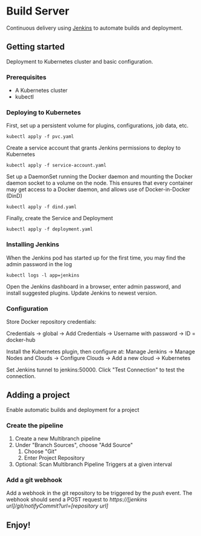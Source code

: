 # Build Server

Continuous delivery using [Jenkins](https://jenkins.io/) to automate builds and deployment.

## Getting started

Deployment to Kubernetes cluster and basic configuration.

### Prerequisites

* A Kubernetes cluster
* kubectl

### Deploying to Kubernetes

First, set up a persistent volume for plugins, configurations, job data, etc.
```
kubectl apply -f pvc.yaml
```

Create a service account that grants Jenkins permissions to deploy to Kubernetes
```
kubectl apply -f service-account.yaml
```

Set up a DaemonSet running the Docker daemon and mounting the Docker daemon socket to a volume on the node. This ensures that every container may get access to a Docker daemon, and allows use of Docker-in-Docker (DinD)
```
kubectl apply -f dind.yaml
```

Finally, create the Service and Deployment
```
kubectl apply -f deployment.yaml
```

### Installing Jenkins

When the Jenkins pod has started up for the first time, you may find the admin password in the log
```
kubectl logs -l app=jenkins
```

Open the Jenkins dashboard in a browser, enter admin password, and install suggested plugins. Update Jenkins to newest version.

### Configuration

Store Docker repository credentials:

Credentials -> global -> Add Credentials -> Username with password -> ID = docker-hub

Install the Kubernetes plugin, then configure at:
Manage Jenkins -> Manage Nodes and Clouds -> Configure Clouds -> Add a new cloud -> Kubernetes

Set Jenkins tunnel to jenkins:50000.
Click "Test Connection" to test the connection.


## Adding a project
Enable automatic builds and deployment for a project

### Create the pipeline
1. Create a new Multibranch pipeline
2. Under "Branch Sources", choose "Add Source"
    1. Choose "Git"
    2. Enter Project Repository 
3. Optional: Scan Multibranch Pipeline Triggers at a given interval

### Add a git webhook
Add a webhook in the git repository to be triggered by the *push* event.
The webhook should send a POST request to *https://[jenkins url]/git/notifyCommit?url=[repository url]*

## Enjoy!
